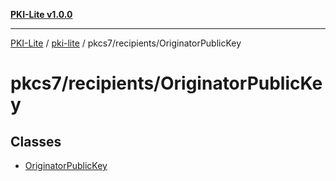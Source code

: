 [**PKI-Lite v1.0.0**](../../../../README.md)

---

[PKI-Lite](../../../../README.md) / [pki-lite](../../../README.md) / pkcs7/recipients/OriginatorPublicKey

# pkcs7/recipients/OriginatorPublicKey

## Classes

- [OriginatorPublicKey](classes/OriginatorPublicKey.md)
